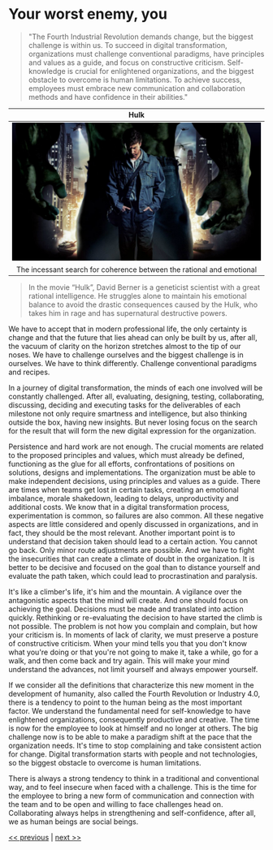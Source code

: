 # Your worst enemy, you

>"The Fourth Industrial Revolution demands change, but the biggest challenge is within us. To succeed in digital transformation, organizations must challenge conventional paradigms, have principles and values as a guide, and focus on constructive criticism. Self-knowledge is crucial for enlightened organizations, and the biggest obstacle to overcome is human limitations. To achieve success, employees must embrace new communication and collaboration methods and have confidence in their abilities."

| Hulk |
| :---: |
|![](../../images/your_worst_enemy_you.png)|
|The incessant search for coherence between the rational and emotional|

>In the movie “Hulk”, David Berner is a geneticist scientist with a great rational intelligence. He struggles alone to maintain his emotional balance to avoid the drastic consequences caused by the Hulk, who takes him in rage and has supernatural destructive powers.

We have to accept that in modern professional life, the only certainty is change and that the future that lies ahead can only be built by us, after all, the vacuum of clarity on the horizon stretches almost to the tip of our noses. We have to challenge ourselves and the biggest challenge is in ourselves. We have to think differently. Challenge conventional paradigms and recipes.

In a journey of digital transformation, the minds of each one involved will be constantly challenged. After all, evaluating, designing, testing, collaborating, discussing, deciding and executing tasks for the deliverables of each milestone not only require smartness and intelligence, but also thinking outside the box, having new insights. But never losing focus on the search for the result that will form the new digital expression for the organization.

Persistence and hard work are not enough. The crucial moments are related to the proposed principles and values, which must already be defined, functioning as the glue for all efforts, confrontations of positions on solutions, designs and implementations. The organization must be able to make independent decisions, using principles and values as a guide. There are times when teams get lost in certain tasks, creating an emotional imbalance, morale shakedown, leading to delays, unproductivity and additional costs. We know that in a digital transformation process, experimentation is common, so failures are also common. All these negative aspects are little considered and openly discussed in organizations, and in fact, they should be the most relevant. Another important point is to understand that decision taken should lead to a certain action. You cannot go back. Only minor route adjustments are possible. And we have to fight the insecurities that can create a climate of doubt in the organization. It is better to be decisive and focused on the goal than to distance yourself and evaluate the path taken, which could lead to procrastination and paralysis.

It's like a climber's life, it's him and the mountain. A vigilance over the antagonistic aspects that the mind will create. And one should focus on achieving the goal. Decisions must be made and translated into action quickly. Rethinking or re-evaluating the decision to have started the climb is not possible. The problem is not how you complain and complain, but how your criticism is. In moments of lack of clarity, we must preserve a posture of constructive criticism. When your mind tells you that you don't know what you're doing or that you're not going to make it, take a while, go for a walk, and then come back and try again. This will make your mind understand the advances, not limit yourself and always empower yourself.

If we consider all the definitions that characterize this new moment in the development of humanity, also called the Fourth Revolution or Industry 4.0, there is a tendency to point to the human being as the most important factor. We understand the fundamental need for self-knowledge to have enlightened organizations, consequently productive and creative. The time is now for the employee to look at himself and no longer at others. The big challenge now is to be able to make a paradigm shift at the pace that the organization needs. It's time to stop complaining and take consistent action for change. Digital transformation starts with people and not technologies, so the biggest obstacle to overcome is human limitations.

There is always a strong tendency to think in a traditional and conventional way, and to feel insecure when faced with a challenge. This is the time for the employee to bring a new form of communication and connection with the team and to be open and willing to face challenges head on. Collaborating always helps in strengthening and self-confidence, after all, we as human beings are social beings.

[<< previous](7-leading_from_the_bottom_up.md) | [next >>](../chapter-4/0-commiting_to_values.md)
